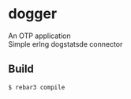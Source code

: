 dogger
=====

An OTP application  
Simple erlng dogstatsde connector

Build
-----

    $ rebar3 compile
